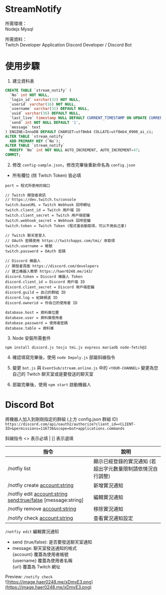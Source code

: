 # StreamNotify

所需環境：  
Nodejs Mysql

所需資料：  
Twitch Developer Application
Discord Developer / Discord Bot

# 使用步驟
1. 建立資料表
```sql
CREATE TABLE `stream_notify` (
  `No` int NOT NULL,
  `login_id` varchar(32) NOT NULL,
  `userid` varchar(16) NOT NULL,
  `username` varchar(32) DEFAULT NULL,
  `uuid` varchar(36) DEFAULT NULL,
  `last_live` timestamp NULL DEFAULT CURRENT_TIMESTAMP ON UPDATE CURRENT_TIMESTAMP,
  `send` int NOT NULL DEFAULT '1',
  `message` text
) ENGINE=InnoDB DEFAULT CHARSET=utf8mb4 COLLATE=utf8mb4_0900_ai_ci;
ALTER TABLE `stream_notify`
  ADD PRIMARY KEY (`No`);
ALTER TABLE `stream_notify`
  MODIFY `No` int NOT NULL AUTO_INCREMENT, AUTO_INCREMENT=47;
COMMIT;
```

2. 修改 `config-sample.json`，修改完畢後重新命名為 `config.json`
* 所有欄位 (除 Twitch Token) 皆必填
```
port = 程式所使用的端口

// Twitch 開發者資訊
// https://dev.twitch.tv/console
twitch.baseURL = Twitch Webhook 回呼網址
twitch.client_id = Twitch 用戶端 ID
twitch.client_secret = Twitch 用戶端密鑰
twitch.webhook_secret = Webhook 回呼密鑰
twitch.token = Twitch Token (程式會自動取得，可以不用自己拿)

// Twitch 聊天室登入
// OAuth 密碼使用 https://twitchapps.com/tmi/ 來取得
twitch.username = 帳號
twitch.password = OAuth 密碼

// Discord 機器人
// 開發者頁面 https://discord.com/developers
// 建立機器人教學 https://haer0248.me/143/
discord.token = Discord 機器人 Token
discord.client_id = Discord 用戶端 ID
discord.client_secret = Discord 用戶端密鑰
discord.guild = 自己的群組 ID
discord.log = 紀錄頻道 ID
discord.ownerid = 你自己的使用者 ID

database.host = 資料庫位置
database.user = 資料庫使用者
database.password = 使用者密碼
database.table = 資料庫
```

3. Node 安裝所需套件
```
npm install discord.js tesjs tmi.js express mariadb node-fetch@2
```

4. 確認填寫完畢後，使用 `node Depoly.js` 部屬斜線指令

5. 變更 `bot.js` 與 `EventSub/stream.online.js` 中的 `<YOUR-CHANNEL>`
變更為您自己的 Twitch 聊天室或是要發送的聊天室

6. 部屬完畢後，使用 `npm start` 啟動機器人

# Discord Bot
將機器人加入到剛剛指定的群組 (上方 config.json 群組 ID)
`https://discord.com/api/oauth2/authorize?client_id=<CLIENT-ID>&permissions=116736&scope=bot+applications.commands`

斜線指令
<> 表示必填 | [] 表示選填

| 指令 | 說明 |
|-----|------|
| /notfiy list | 顯示已經登錄的實況通知 (若超出字元數量限制請依情況自行調整) |
| /notfiy create <account:string> | 新增實況通知 |
| /notfiy edit <account:string> <send:true/false> [message:string] | 編輯實況通知 |
| /notfiy remove <account:string> | 移除實況通知 |
| /notify check <account:string> | 查看實況通知設定 |

`/notfiy edit` 編輯實況通知
- send (true/false): 是否要發送聊天室通知
- message: 聊天室發送通知的格式  
{account} 覆蓋為使用者帳號  
{username} 覆蓋為使用者名稱  
{url} 覆蓋為 Twitch 網址

Preview: `/notify check`  
![https://image.haer0248.me/xDmvE3.png](https://image.haer0248.me/xDmvE3.png)